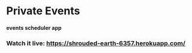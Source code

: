 # Private Events
#### events scheduler app
### Watch it live: https://shrouded-earth-6357.herokuapp.com/
